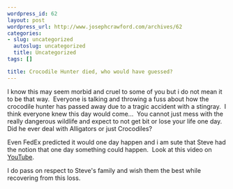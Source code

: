 ```yaml
--- 
wordpress_id: 62
layout: post
wordpress_url: http://www.josephcrawford.com/archives/62
categories: 
- slug: uncategorized
  autoslug: uncategorized
  title: Uncategorized
tags: []

title: Crocodile Hunter died, who would have guessed?
---
```


I know this may seem morbid and cruel to some of you but i do not mean it to be that way.  Everyone is talking and throwing a fuss about how the crocodile hunter has passed away due to a tragic accident with a stingray.  I think everyone knew this day would come...  You cannot just mess with the really dangerous wildlife and expect to not get bit or lose your life one day.  Did he ever deal with Alligators or just Crocodiles?

Even FedEx predicted it would one day happen and i am sute that Steve had the notion that one day something could happen.  Look at this video on [YouTube](http://www.youtube.com "YouTube").

I do pass on respect to Steve's family and wish them the best while recovering from this loss. 

